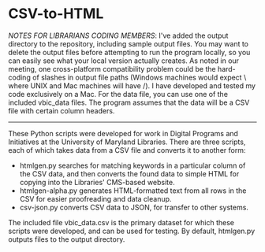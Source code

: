 CSV-to-HTML
===========

*NOTES FOR LIBRARIANS CODING MEMBERS*: I've added the output directory to the repository, including sample output files.  You may want to delete the output files before attempting to run the program locally, so you can easily see what your local version actually creates. As noted in our meeting, one cross-platform compatibility problem could be the hard-coding of slashes in output file paths (Windows machines would expect \ where UNIX and Mac machines will have /).  I have developed and tested my code exclusively on a Mac.  For the data file, you can use one of the included vbic_data files.  The program assumes that the data will be a CSV file with certain column headers.

------------------------

These Python scripts were developed for work in Digital Programs and Initiatives at the University of Maryland Libraries. There are three scripts, each of which takes data from a CSV file and converts it to another form:

* htmlgen.py searches for matching keywords in a particular column of the CSV data, and then converts the found data to simple HTML for copying into the Libraries' CMS-based website.  
* htmlgen-alpha.py generates HTML-formatted text from all rows in the CSV for easier proofreading and data cleanup.  
* csv-json.py converts CSV data to JSON, for transfer to other systems.

The included file vbic_data.csv is the primary dataset for which these scripts were developed, and can be used for testing.  By default, htmlgen.py outputs files to the output directory.
